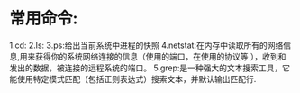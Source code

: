 # 常用命令:
1.cd:
2.ls:
3.ps:给出当前系统中进程的快照
4.netstat:在内存中读取所有的网络信息,用来获得你的系统网络连接的信息（使用的端口，在使用的协议等 ），收到和发出的数据，被连接的远程系统的端口。
5.grep:是一种强大的文本搜索工具，它能使用特定模式匹配（包括正则表达式）搜索文本，并默认输出匹配行.